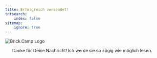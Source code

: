 ```yaml
---
title: Erfolgreich versendet!
tntsearch:
    index: false
sitemap:
    ignore: true
---
```

![Brick.Camp Logo](themes://brick-camp/images/logo_large.png?cropResize=150,150&classes=mx-auto,d-block,img-fluid)

<center>Danke für Deine Nachricht! Ich werde sie so zügig wie möglich lesen.</center>